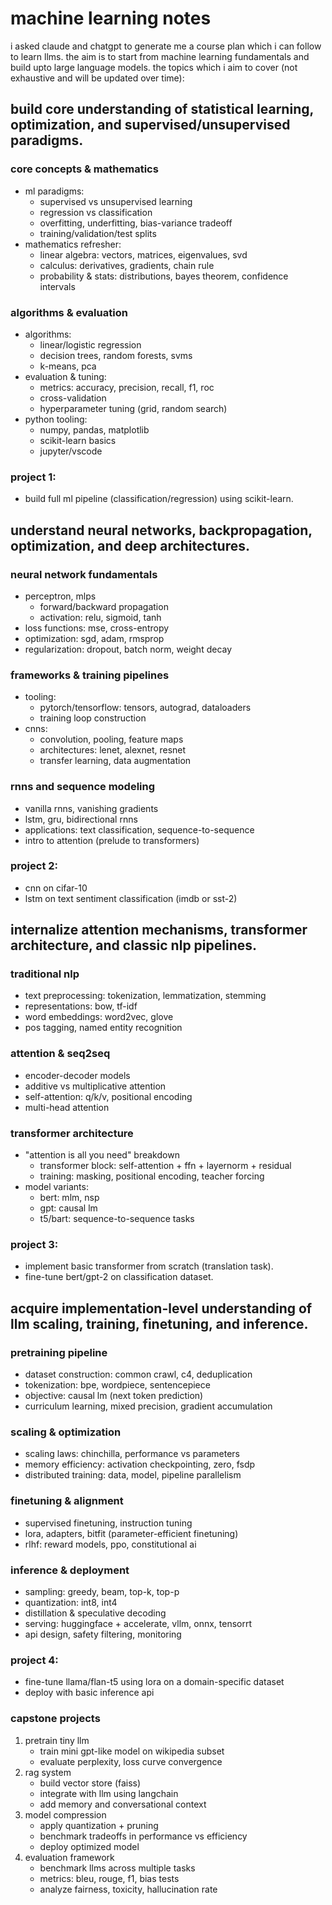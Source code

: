# machine learning notes

i asked claude and chatgpt to generate me a course plan which i can follow to learn llms. the aim is to start from machine learning fundamentals and build upto large language models. the topics which i aim to cover (not exhaustive and will be updated over time):

## build core understanding of statistical learning, optimization, and supervised/unsupervised paradigms.
### core concepts & mathematics
* ml paradigms:
    * supervised vs unsupervised learning
    * regression vs classification
    * overfitting, underfitting, bias-variance tradeoff
    * training/validation/test splits
* mathematics refresher:
    * linear algebra: vectors, matrices, eigenvalues, svd
    * calculus: derivatives, gradients, chain rule
    * probability & stats: distributions, bayes theorem, confidence intervals
### algorithms & evaluation
* algorithms:
    * linear/logistic regression
    * decision trees, random forests, svms
    * k-means, pca
* evaluation & tuning:
    * metrics: accuracy, precision, recall, f1, roc
    * cross-validation
    * hyperparameter tuning (grid, random search)
* python tooling:
    * numpy, pandas, matplotlib
    * scikit-learn basics
    * jupyter/vscode  
### project 1: 
* build full ml pipeline (classification/regression) using scikit-learn.

## understand neural networks, backpropagation, optimization, and deep architectures.
### neural network fundamentals
* perceptron, mlps
    * forward/backward propagation
    * activation: relu, sigmoid, tanh
* loss functions: mse, cross-entropy
* optimization: sgd, adam, rmsprop
* regularization: dropout, batch norm, weight decay
### frameworks & training pipelines
* tooling:
    * pytorch/tensorflow: tensors, autograd, dataloaders
    * training loop construction
* cnns:
    * convolution, pooling, feature maps
    * architectures: lenet, alexnet, resnet
    * transfer learning, data augmentation
### rnns and sequence modeling
* vanilla rnns, vanishing gradients
* lstm, gru, bidirectional rnns
* applications: text classification, sequence-to-sequence
* intro to attention (prelude to transformers)  
### project 2:
* cnn on cifar-10
* lstm on text sentiment classification (imdb or sst-2)

## internalize attention mechanisms, transformer architecture, and classic nlp pipelines.
### traditional nlp
* text preprocessing: tokenization, lemmatization, stemming
* representations: bow, tf-idf
* word embeddings: word2vec, glove
* pos tagging, named entity recognition
### attention & seq2seq
* encoder-decoder models
* additive vs multiplicative attention
* self-attention: q/k/v, positional encoding
* multi-head attention
### transformer architecture
* "attention is all you need" breakdown
    * transformer block: self-attention + ffn + layernorm + residual
    * training: masking, positional encoding, teacher forcing
* model variants:
    * bert: mlm, nsp
    * gpt: causal lm
    * t5/bart: sequence-to-sequence tasks  
### project 3:  
* implement basic transformer from scratch (translation task).
* fine-tune bert/gpt-2 on classification dataset.

## acquire implementation-level understanding of llm scaling, training, finetuning, and inference.
### pretraining pipeline
* dataset construction: common crawl, c4, deduplication
* tokenization: bpe, wordpiece, sentencepiece
* objective: causal lm (next token prediction)
* curriculum learning, mixed precision, gradient accumulation
### scaling & optimization
* scaling laws: chinchilla, performance vs parameters
* memory efficiency: activation checkpointing, zero, fsdp
* distributed training: data, model, pipeline parallelism
### finetuning & alignment
* supervised finetuning, instruction tuning
* lora, adapters, bitfit (parameter-efficient finetuning)
* rlhf: reward models, ppo, constitutional ai
### inference & deployment
* sampling: greedy, beam, top-k, top-p
* quantization: int8, int4
* distillation & speculative decoding
* serving: huggingface + accelerate, vllm, onnx, tensorrt
* api design, safety filtering, monitoring  
### project 4:
* fine-tune llama/flan-t5 using lora on a domain-specific dataset
* deploy with basic inference api

### capstone projects
1. pretrain tiny llm  
    * train mini gpt-like model on wikipedia subset  
    * evaluate perplexity, loss curve convergence  
2. rag system  
    * build vector store (faiss)  
    * integrate with llm using langchain  
    * add memory and conversational context  
3. model compression  
    * apply quantization + pruning  
    * benchmark tradeoffs in performance vs efficiency  
    * deploy optimized model  
4. evaluation framework  
    * benchmark llms across multiple tasks  
    * metrics: bleu, rouge, f1, bias tests  
    * analyze fairness, toxicity, hallucination rate
